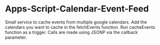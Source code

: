 # Apps-Script-Calendar-Event-Feed
Small service to cache events from multiple google calendars.  Add the calendars you want to cache in the fetchEvents function.  Run cacheEvents function as a trigger.  Calls are made using JSONP via the callback parameter. 
